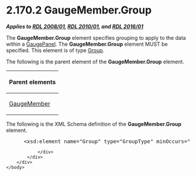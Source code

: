 <html dir="LTR" xmlns:mshelp="http://msdn.microsoft.com/mshelp" xmlns:ddue="http://ddue.schemas.microsoft.com/authoring/2003/5" xmlns:xlink="http://www.w3.org/1999/xlink" xmlns:tool="http://www.microsoft.com/tooltip">
    <head>
        <meta http-equiv="Content-Type" content="text/html; CHARSET=utf-8"></meta>
        <meta name="save" content="history"></meta>
        <title>2.170.2 GaugeMember.Group</title>
        <xml>
            <mshelp:toctitle title="2.170.2 GaugeMember.Group"></mshelp:toctitle>
            <mshelp:rltitle title="[MS-RDL]: GaugeMember.Group"></mshelp:rltitle>
            <mshelp:keyword index="A" term="c04732f8-df11-4639-88df-c01d9d9a1086"></mshelp:keyword>
            <mshelp:attr name="DCSext.ContentType" value="open specification"></mshelp:attr>
            <mshelp:attr name="AssetID" value="c04732f8-df11-4639-88df-c01d9d9a1086"></mshelp:attr>
            <mshelp:attr name="TopicType" value="kbRef"></mshelp:attr>
            <mshelp:attr name="DCSext.Title" value="[MS-RDL]: GaugeMember.Group" />
        </xml>
    </head>
    <body>
        <div id="header">
            <h1 class="heading">2.170.2 GaugeMember.Group</h1>
        </div>
        <div id="mainSection">
            <div id="mainBody">
                <div id="allHistory" class="saveHistory"></div>
                <div id="sectionSection0" class="section" name="collapseableSection">
                    

<p><b><i>Applies to </i></b><a href="1e855f94-4617-47e4-b89e-0856c6cb420f.htm"><b><i>RDL 2008/01</i></b></a><b><i>,
</i></b><a href="3428e690-a348-4ec7-8a6a-8efb42d2cdee.htm"><b><i>RDL 2010/01</i></b></a><b><i>,
and </i></b><a href="52ce3983-2bfc-4e72-9359-42aaf5fe4509.htm"><b><i>RDL 2016/01</i></b></a></p>

<p>The <b>GaugeMember.Group</b> element specifies grouping to
apply to the data within a <a href="f01744d3-79fa-4f30-94bf-a1ffa6bde2ac.htm">GaugePanel</a>.
The <b>GaugeMember.Group</b> element MUST be specified. This element is of type
<a href="dbfff811-1be7-4e8b-a5d2-6cc522317fbe.htm">Group</a>.</p>

<p>The following is the parent element of the <b>GaugeMember.Group</b>
element.</p>

<table>
 <thead>
  <tr>
   <th>
   <p>Parent elements</p>
   </th>
  </tr>
 </thead>
 <tr>
  <td>
  <p><a href="e485650a-3f04-46e8-8c24-5bfff2aa365b.htm">GaugeMember</a></p>
  </td>
 </tr>
</table>

<p>The following is the XML Schema definition of the <b>GaugeMember.Group</b>
element.</p>

<dl>
<dd>
<div><pre> &lt;xsd:element name=&quot;Group&quot; type=&quot;GroupType&quot; minOccurs=&quot;1&quot;&gt;
</pre></div>
</dd></dl>


                </div>
            </div>
        </div>
    </body>
</html>